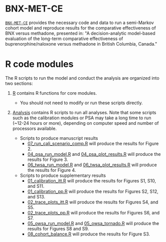 # BNX-MET-CE

[`BNX-MET-CE`](https://github.com/HERU-modeling/BNX-MET-CE) provides the necessary code and data to run a semi-Markov cohort model
and reproduce results for the comparative effectiveness of BNX versus methadone, presented in: "A decision-analytic model-based 
evaluation of the long-term comparative effectiveness of buprenorphine/naloxone versus methadone in British Columbia, Canada."

# R code modules

The R scripts to run the model and conduct the analysis are organized
into two sections:

1.  [R](https://github.com/HERU-modeling/BNX-MET-CE/tree/main/R)
    contains R functions for core modules.
    - You should not need to modify or run these scripts directly.

2.  [Analysis](https://github.com/HERU-modeling/BNX-MET-CE/tree/main/analysis)
    contains R scripts to run all analyses. Note that some scripts such as the calibration modules or PSA may take a long time to run (~12-24 hours or more), depending on computer speed and number of processors available.
    - Scripts to produce manuscript results
      - [07_run_cali_scenario_comp.R](https://github.com/HERU-modeling/BNX-MET-CE/blob/main/analysis/07_run_cali_scenario_comp.R) will produce the results for Figure 2.
      - [04_psa_run_model.R](https://github.com/HERU-modeling/BNX-MET-CE/blob/main/analysis/04_psa_run_model.R) and [04_psa_plot_results.R](https://github.com/HERU-modeling/BNX-MET-CE/blob/main/analysis/04_psa_plot_results.R) will produce the results for Figure 3.
      - [06_twsa_run_model.R](https://github.com/HERU-modeling/BNX-MET-CE/blob/main/analysis/06_twsa_run_model.R) and [06_twsa_plot_results.R](https://github.com/HERU-modeling/BNX-MET-CE/blob/main/analysis/06_twsa_plot_results.R) will produce the results for Figure 4.
    - Scripts to produce supplementary results
      - [01_calibration_itt.R](https://github.com/HERU-modeling/BNX-MET-CE/blob/main/analysis/01_calibration_itt.R) will produce the results for Figures S1, S10, and S11.
      - [01_calibration_pp.R](https://github.com/HERU-modeling/BNX-MET-CE/blob/main/analysis/01_calibration_pp.R) will produce the results for Figures S2, S12, and S13.
      - [02_trace_plots_itt.R](https://github.com/HERU-modeling/BNX-MET-CE/blob/main/analysis/02_trace_plots_itt.R) will produce the results for Figures S4, and S5.
      - [02_trace_plots_pp.R](https://github.com/HERU-modeling/BNX-MET-CE/blob/main/analysis/02_trace_plots_pp.R) will produce the results for Figures S6, and S7.
      - [05_owsa_run_model.R](https://github.com/HERU-modeling/BNX-MET-CE/blob/main/analysis/05_owsa_run_model.R) and [05_owsa_tornado.R](https://github.com/HERU-modeling/BNX-MET-CE/blob/main/analysis/05_owsa_tornado.R) will produce the results for Figures S8 and S9.
      - [08_cohort_balance.R](https://github.com/HERU-modeling/BNX-MET-CE/blob/main/analysis/08_cohort_balance.R) will produce the results for Figure S3.